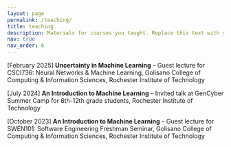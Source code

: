 ```yaml
---
layout: page
permalink: /teaching/
title: teaching
description: Materials for courses you taught. Replace this text with your description.
nav: true
nav_order: 6
---
```


<!-- For now, this page is assumed to be a static description of your courses. You can convert it to a collection similar to `_projects/` so that you can have a dedicated page for each course.

Organize your courses by years, topics, or universities, however you like! -->
[February 2025] 
	**Uncertainty in Machine Learning** – Guest lecture for CSCI736: Neural Networks \& Machine Learning, Golisano College of Computing \& Information Sciences, Rochester Institute of Technology
 
 [July 2024]
    **An Introduction to Machine Learning** – Invited talk at GenCyber Summer Camp for 8th-12th grade students, Rochester Institute of Technology
    
[October 2023]
	**An Introduction to Machine Learning** – Guest lecture for SWEN101: Software Engineering Freshman Seminar, Golisano College of Computing \& Information Sciences, Rochester Institute of Technology
